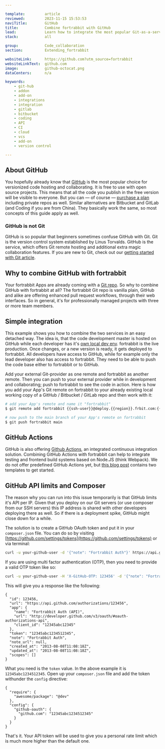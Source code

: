 ```yaml
---

template:         article
reviewed:         2023-11-15 15:53:53
naviTitle:        GitHub
title:            Combine fortrabbit with GitHub
lead:             Learn how to integrate the most popular Git-as-a-service provider with your fortrabbit workflow.
stack:            all

group:            Code_collaboration
section:          Extending_fortrabbit

websiteLink:      https://github.com?utm_source=fortrabbit
websiteLinkText:  github.com
image:            github-octocat.png
dataCenters:      n/a

keywords:
    - git-hub
    - addon
    - add-on
    - integrations
    - integration
    - gitlab
    - bitbucket
    - coding
    - API
    - CI
    - cloud
    - vcs
    - add-on
    - version control

---
```


## About GitHub

You hopefully already know that [GitHub](https://github.com) is the most popular choice for versionized code hosting and collaborating. It is free to use with open source projects. This means that all the code you publish in the free version will be visible to everyone. But you can — of course — [purchase a plan](https://github.com/pricing) including private repos as well. Similar alternatives are Bitbucket and GitLab (and Coding if you are from China). They basically work the same, so most concepts of this guide apply as well.

### GitHub is not Git

GitHub is so popular that beginners sometimes confuse GitHub with Git. Git is the version control system established by Linus Torvalds. GitHub is the service, which offers Git remote hosting and additional extra magic collaboration features. If you are new to Git, check out our [getting started with Git article](/git).

## Why to combine GitHub with fortrabbit

Your fortrabbit Apps are already coming with a [Git repo](/git-deployment). So why to combine GitHub with fortrabbit at all? The fortrabbit Git repo is vanilla plain, GitHub and alike are offering enhanced pull request workflows, through their web interfaces. So in general, it's for professionally managed projects with three or more team members.

## Simple integration

This example shows you how to combine the two services in an easy detached way. The idea is, that the code development master is hosted on GitHub while each developer has it's [own local dev env](/local-development). fortrabbit is the live production. Once changes, or a new version is ready, it gets deployed to fortrabbit. All developers have access to GitHub, while for example only the lead developer also has access to fortrabbit. They need to be able to push the code base either to fortrabbit or to GitHub.

Add your external Git-provider as one remote and fortrabbit as another remote. Then you can push to your external provider while in development and collaborating; push to fortrabbit to see the code in action. Here is how you add your App's Git remote on fortrabbit to your already existing local working copy of a GitHub / Bitbucket / GitLab repo and then work with it:

```bash
# add your App's remote and name it "fortrabbit"
$ git remote add fortrabbit {{ssh-user}}@deploy.{{region}}.frbit.com:{{app-name}}.git

# now push to the main branch of your App's remote on fortrabbit
$ git push fortrabbit main
```

## GitHub Actions

GitHub is also offering [Github Actions](https://github.com/features/actions), an integrated continuous integration solution. Combining GitHub Actions with fortrabbit can help to integrate testing and frontend build systems based on Node.JS (think Webpack). We do not offer predefined GitHub Actions yet, but [this blog post](https://blog.fortrabbit.com/how-to-use-github-actions) contains two templates to get started.

## GitHub API limits and Composer

The reason why you can run into this issue temporarily is that GitHub limits it's API per IP. Given that you deploy on our Git servers (or use composer from our SSH servers) this IP address is shared with other developers deploying there as well. So if there is a deployment spike, GitHub might close down for a while.

The solution is to create a GitHub OAuth token and put it in your `composer.json` file. You can do so by visiting [https://github.com/settings/tokens](https://github.com/settings/tokens) or via terminal:

```bash
curl -u your-github-user -d '{"note": "Fortrabbit Auth"}' https://api.github.com/authorizations
```

If you are using multi factor authentication (OTP), then you need to provide a valid OTP token like so:

```bash
curl -u your-github-user -H 'X-GitHub-OTP: 123456' -d '{"note": "Fortrabbit Auth"}' https://api.github.com/authorizations
```

This will give you a response like the following:

```
{
  "id": 123456,
  "url": "https://api.github.com/authorizations/123456",
  "app": {
    "name": "Fortrabbit Auth (API)",
    "url": "http://developer.github.com/v3/oauth/#oauth-authorizations-api",
    "client_id": "12345abc12345"
  },
  "token": "12345abc1234512345",
  "note": "Fortrabbit Auth",
  "note_url": null,
  "created_at": "2013-08-08T11:08:18Z",
  "updated_at": "2013-08-08T11:08:18Z",
  "scopes": []
}
```

What you need is the `token` value. In the above example it is `12345abc1234512345`. Open up your `composer.json` file and add the token withunder the `config` directive:

```
{
  "require": {
    "awesome/package": "@dev"
  },
  "config": {
    "github-oauth": {
      "github.com": "12345abc1234512345"
    }
  }
}
```

That's it. Your API token will be used to give you a personal rate limit which is much more higher than the default one.
